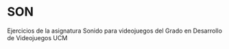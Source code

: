 # SON
Ejercicios de la asignatura Sonido para videojuegos del Grado en Desarrollo de Videojuegos UCM
